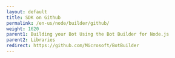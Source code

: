 ```yaml
---
layout: default
title: SDK on Github
permalink: /en-us/node/builder/github/
weight: 1620
parent1: Building your Bot Using the Bot Builder for Node.js
parent2: Libraries
redirect: https://github.com/Microsoft/BotBuilder
---
```

